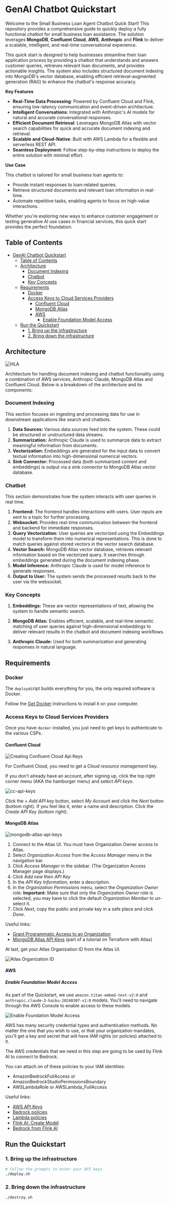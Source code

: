 # GenAI Chatbot Quickstart

Welcome to the Small Business Loan Agent Chatbot Quick Start! This repository provides a comprehensive guide to quickly deploy a fully functional chatbot for small business loan assistance. The solution leverages **MongoDB**, **Confluent Cloud**, **AWS**, **Anthropic** and **Flink** to deliver a scalable, intelligent, and real-time conversational experience.

This quick start is designed to help businesses streamline their loan application process by providing a chatbot that understands and answers customer queries, retrieves relevant loan documents, and provides actionable insights. The system also includes structured document indexing into MongoDB's vector database, enabling efficient retrieval-augmented generation (RAG) to enhance the chatbot's response accuracy.

**Key Features**

* **Real-Time Data Processing**: Powered by Confluent Cloud and Flink, ensuring low-latency communication and event-driven architecture.
* **Intelligent Conversations**: Integrated with Anthropic's AI models for natural and accurate conversational responses.
* **Efficient Document Retrieval**: Leverages MongoDB Atlas with vector search capabilities for quick and accurate document indexing and retrieval.
* **Scalable and Cloud-Native**: Built with AWS Lambda for a flexible and serverless REST API.
* **Seamless Deployment**: Follow step-by-step instructions to deploy the entire solution with minimal effort.

**Use Case**

This chatbot is tailored for small business loan agents to:

* Provide instant responses to loan-related queries.
* Retrieve structured documents and relevant loan information in real-time.
* Automate repetitive tasks, enabling agents to focus on high-value interactions.

Whether you're exploring new ways to enhance customer engagement or testing generative AI use cases in financial services, this quick start provides the perfect foundation.

## Table of Contents

- [GenAI Chatbot Quickstart](#genai-chatbot-quickstart)
  - [Table of Contents](#table-of-contents)
  - [Architecture](#architecture)
    - [Document Indexing](#document-indexing)
    - [Chatbot](#chatbot)
    - [Key Concepts](#key-concepts)
  - [Requirements](#requirements)
    - [Docker](#docker)
    - [Access Keys to Cloud Services Providers](#access-keys-to-cloud-services-providers)
      - [Confluent Cloud](#confluent-cloud)
      - [MongoDB Atlas](#mongodb-atlas)
      - [AWS](#aws)
        - [Enable Foundation Model Access](#enable-foundation-model-access)
  - [Run the Quickstart](#run-the-quickstart)
    - [1. Bring up the infrastructure](#1-bring-up-the-infrastructure)
    - [2. Bring down the infrastructure](#2-bring-down-the-infrastructure)

## Architecture

![HLA](./assets/quickstart_architecture.png)

Architecture for handling document indexing and chatbot functionality using a combination of AWS services, Anthropic
Claude, MongoDB Atlas and Confluent Cloud. Below is a breakdown of the architecture and its components:

### Document Indexing

This section focuses on ingesting and processing data for use in downstream applications like search and chatbots.

1. **Data Sources:** Various data sources feed into the system. These could be structured or unstructured data streams.
2. **Summarization:** Anthropic Claude is used to summarize data to extract meaningful information from documents.
3. **Vectorization:** Embeddings are generated for the input data to convert textual information into high-dimensional numerical vectors.
4. **Sink Connector:** Processed data (both summarized content and embeddings) is output via a sink connector to MongoDB Atlas vector database.

### Chatbot

This section demonstrates how the system interacts with user queries in real time.

1. **Frontend:** The frontend handles interactions with users. User inputs are sent to a topic for further processing.
2. **Websocket:** Provides real-time communication between the frontend and backend for immediate responses.
3. **Query Vectorization:** User queries are vectorized using the Embeddings model to transform them into numerical representations. This is done to match queries against stored vectors in the vector search database.
4. **Vector Search:** MongoDB Atlas vector database, retrieves relevant information based on the vectorized query. It searches through embeddings generated during the document indexing phase.
5. **Model Inference:** Anthropic Claude is used for model inference to generate responses.
6. **Output to User:** The system sends the processed results back to the user via the websocket.

### Key Concepts

1. **Embeddings:** These are vector representations of text, allowing the system to handle semantic search.

2. **MongoDB Atlas:** Enables efficient, scalable, and real-time semantic matching of user queries against high-dimensional embeddings to deliver relevant results in the chatbot and document indexing workflows.

3. **Anthropic Claude:** Used for both summarization and generating responses in natural language.

## Requirements

### Docker

The `deploy`script builds everything for you, the only required software is Docker.

Follow the [Get Docker](https://docs.docker.com/get-docker/) instructions to install it on your computer.

### Access Keys to Cloud Services Providers

Once you have `docker` installed, you just need to get keys to authenticate to the various CSPs.

#### Confluent Cloud

![Creating Confluent Cloud Api Keys](./assets/cc-api-keys.gif)

For Confluent Cloud, you need to get a *Cloud resource management* key.

If you don't already have an account, after signing up, click the top right corner menu (AKA the hamburger menu) and select *API keys*.

![cc-api-keys](./assets/cc-api-keys.png)

Click the *+ Add API key* button, select *My Account* and click the *Next* button (bottom right).
If you feel like it, enter a name and description. Click the *Create API Key* (bottom right).

#### MongoDB Atlas

![mongodb-atlas-api-keys](./assets/mongodb-create-api-key.gif)

1. Connect to the Atlas UI. You must have Organization Owner access to Atlas.
2. Select *Organization Access* from the *Access Manager* menu in the navigation bar.
3. Click *Access Manager* in the sidebar. (The Organization Access Manager page displays.)
4. Click *Add new* then *API Key*
5. In the *API Key Information*, enter a description.
6. In the *Organization Permissions* menu, select the *Organization Owner* role. **Important:** Make sure that only the
   *Organization Owner* role is selected, you may have to click the default *Organization Member* to un-select it.
7. Click *Next*, copy the public and private key in a safe place and click *Done*.

Useful links:

- [Grant Programmatic Access to an Organization](https://www.mongodb.com/docs/atlas/configure-api-access/#grant-programmatic-access-to-an-organization)
- [MongoDB Atlas API Keys](https://www.mongodb.com/developer/products/atlas/mongodb-atlas-with-terraform/) (part of a tutorial on Terraform with Atlas)

At last, get your Atlas Organization ID from the Atlas UI.

![Atlas Organization ID](./assets/atlas-org-id.png)

#### AWS

##### Enable Foundation Model Access

As part of the Quickstart, we use `amazon.titan-embed-text-v2:0` and `anthropic.claude-3-haiku-20240307-v1:0` models. You'll need to navigate through the AWS Console to enable access to these models.

![Enable Foundation Model Access](./assets/aws-enable-foundation-models.gif)

AWS has many security credential types and authentication methods. No matter the one that you wish to use, or that your organization mandates, you'll get a key and secret that will have IAM rights (or policies) attached to it.

The AWS credentials that we need in this step are going to be used by Flink AI to connect to Bedrock.

You can attach on of these policies to your IAM identities:

- AmazonBedrockFullAccess or AmazonBedrockStudioPermissionsBoundary
- AWSLambdaRole or AWSLambda_FullAccess

Useful links:

- [AWS API Keys](https://docs.aws.amazon.com/general/latest/gr/aws-sec-cred-types.html)
- [Bedrock policies](https://docs.aws.amazon.com/bedrock/latest/userguide/security-iam-awsmanpol.html)
- [Lambda policies](https://docs.aws.amazon.com/lambda/latest/dg/permissions-user-function.html)
- [Flink AI: Create Model](https://docs.confluent.io/cloud/current/ai/ai-model-inference.html#create-an-ai-model)
- [Bedrock from Flink AI](https://docs.confluent.io/cloud/current/ai/ai-model-inference.html#aws-bedrock)

## Run the Quickstart

### 1. Bring up the infrastructure

```sh
# Follow the prompts to enter your API keys
./deploy.sh
```

### 2. Bring down the infrastructure

```sh
./destroy.sh
```